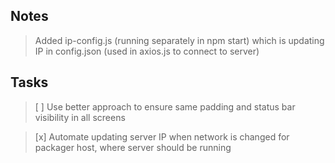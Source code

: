 ## Notes
> Added ip-config.js (running separately in npm start) which is updating IP in config.json (used in axios.js to connect to server)

## Tasks
> [ ] Use better approach to ensure same padding and status bar visibility in all screens

> [x] Automate updating server IP when network is changed for packager host, where server should be running
